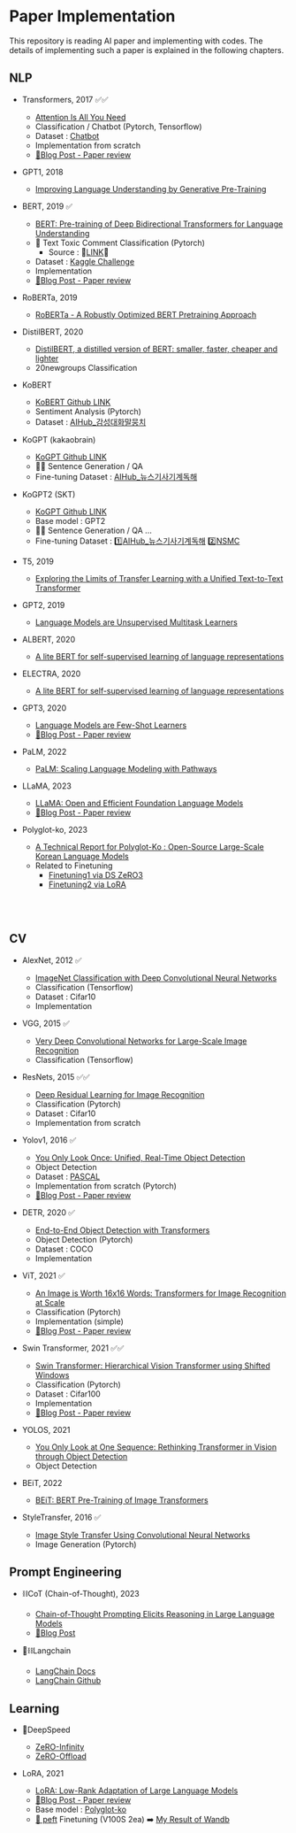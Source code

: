 # Paper Implementation

This repository is reading AI paper and implementing with codes. The details of implementing such a paper is explained in the following chapters.


## NLP

- Transformers, 2017 ✅✅
  - [Attention Is All You Need](https://arxiv.org/pdf/1706.03762.pdf)
  - Classification / Chatbot (Pytorch, Tensorflow)
  - Dataset : [Chatbot](https://github.com/haven-jeon/Chatbot_data)
  - Implementation from scratch
  - [📑Blog Post - Paper review](https://dongryeollee1.github.io/nlp/2022/01/04/Transformer.html)

- GPT1, 2018
  - [Improving Language Understanding by Generative Pre-Training](https://cdn.openai.com/research-covers/language-unsupervised/language_understanding_paper.pdf)


- BERT, 2019 ✅
  - [BERT: Pre-training of Deep Bidirectional Transformers for Language Understanding](https://arxiv.org/pdf/1810.04805.pdf)
  -  💪 Text Toxic Comment Classification (Pytorch)
     -  Source : 🧷[LINK](https://www.youtube.com/watch?v=drdOS0QX2p4&ab_channel=AbhishekThakur)🧷
  -  Dataset : [Kaggle Challenge](https://www.kaggle.com/c/jigsaw-toxic-comment-classification-challenge)
  -  Implementation 
  -  [📑Blog Post - Paper review](https://dongryeollee1.github.io/nlp/2022/01/26/BERT.html)

- RoBERTa, 2019
  - [RoBERTa - A Robustly Optimized BERT Pretraining Approach](https://arxiv.org/pdf/1907.11692.pdf)

- DistilBERT, 2020
  - [DistilBERT, a distilled version of BERT: smaller, faster, cheaper and lighter](https://arxiv.org/pdf/1910.01108.pdf)
  - 20newgroups Classification


- KoBERT
  - [KoBERT Github LINK](https://github.com/SKTBrain/KoBERT)
  - Sentiment Analysis (Pytorch)
  - Dataset : [AIHub_감성대화말뭉치](https://aihub.or.kr/aihubdata/data/view.do?currMenu=115&topMenu=100&aihubDataSe=realm&dataSetSn=86)


- KoGPT (kakaobrain) 
  - [KoGPT Github LINK](https://github.com/kakaobrain/kogpt)
  - 🐱‍👤 Sentence Generation / QA
  - Fine-tuning Dataset : [AIHub_뉴스기사기계독해](https://aihub.or.kr/aihubdata/data/view.do?currMenu=115&topMenu=100&aihubDataSe=realm&dataSetSn=577)


- KoGPT2 (SKT)
  - [KoGPT Github LINK](https://github.com/SKT-AI/KoGPT2)
  - Base model : GPT2
  - 🐱‍👤 Sentence Generation / QA ...
  - Fine-tuning Dataset : 1️⃣[AIHub_뉴스기사기계독해](https://aihub.or.kr/aihubdata/data/view.do?currMenu=115&topMenu=100&aihubDataSe=realm&dataSetSn=577) 2️⃣[NSMC](https://github.com/e9t/nsmc)


- T5, 2019
  - [Exploring the Limits of Transfer Learning with a Unified Text-to-Text Transformer](https://arxiv.org/pdf/1910.10683.pdf)


- GPT2, 2019
  - [Language Models are Unsupervised Multitask Learners](https://d4mucfpksywv.cloudfront.net/better-language-models/language_models_are_unsupervised_multitask_learners.pdf)


- ALBERT, 2020
  - [A lite BERT for self-supervised learning of language representations](https://arxiv.org/pdf/1909.11942.pdf)


- ELECTRA, 2020
  - [A lite BERT for self-supervised learning of language representations](https://arxiv.org/pdf/2003.10555.pdf)


- GPT3, 2020
  - [Language Models are Few-Shot Learners](https://arxiv.org/pdf/2005.14165.pdf)
  - [📑Blog Post - Paper review](https://dongryeollee1.github.io/nlp/2023/01/20/GPT3.html)


- PaLM, 2022
  - [PaLM: Scaling Language Modeling with Pathways](https://arxiv.org/pdf/2204.02311.pdf)


- LLaMA, 2023
  - [LLaMA: Open and Efficient Foundation Language Models](https://arxiv.org/pdf/2302.13971)
  - [📑Blog Post - Paper review](https://dongryeollee1.github.io/nlp/2023/04/24/LLaMA.html)

- Polyglot-ko, 2023
  - [A Technical Report for Polyglot-Ko : Open-Source Large-Scale Korean Language Models](https://arxiv.org/abs/2306.02254)
  - Related to Finetuning
    - [Finetuning1 via DS ZeRO3](https://dongryeollee1.github.io/nlp/2023/05/23/Finetuning.html)
    - [Finetuning2 via LoRA](https://dongryeollee1.github.io/nlp/2023/06/09/LoRA-FT.html)

<br></br>

## CV

- AlexNet, 2012 ✅
  - [ImageNet Classification with Deep Convolutional Neural Networks](https://proceedings.neurips.cc/paper_files/paper/2012/file/c399862d3b9d6b76c8436e924a68c45b-Paper.pdf)
  - Classification (Tensorflow)
  - Dataset : Cifar10
  - Implementation

- VGG, 2015 ✅
  - [Very Deep Convolutional Networks for Large-Scale Image Recognition](https://arxiv.org/pdf/1409.1556.pdf)
  - Classification (Tensorflow)

- ResNets, 2015 ✅✅
  - [Deep Residual Learning for Image Recognition](https://arxiv.org/pdf/1512.03385.pdf)
  - Classification (Pytorch)
  - Dataset : Cifar10
  - Implementation from scratch

- Yolov1, 2016 ✅
  - [You Only Look Once: Unified, Real-Time Object Detection](https://arxiv.org/pdf/1506.02640.pdf)
  - Object Detection 
  - Dataset : [PASCAL](http://host.robots.ox.ac.uk/pascal/VOC/)
  - Implementation from scratch (Pytorch)
  - [📑Blog Post - Paper review](https://dongryeollee1.github.io/computervision/2022/01/04/YOLOv1.html)

- DETR, 2020 ✅
  - [End-to-End Object Detection with Transformers](https://arxiv.org/pdf/2005.12872.pdf)
  - Object Detection (Pytorch)
  - Dataset : COCO
  - Implementation

- ViT, 2021 ✅
  - [An Image is Worth 16x16 Words: Transformers for Image Recognition at Scale](https://arxiv.org/pdf/2010.11929)
  - Classification (Pytorch)
  - Implementation (simple)
  - [📑Blog Post - Paper review](https://dongryeollee1.github.io/computervision/2022/02/27/ViT.html)

- Swin Transformer, 2021 ✅✅
  - [Swin Transformer: Hierarchical Vision Transformer using Shifted Windows](https://arxiv.org/pdf/2103.14030.pdf)
  - Classification (Pytorch)
  - Dataset : Cifar100
  - Implementation
  - [📑Blog Post - Paper review](https://dongryeollee1.github.io/computervision/2022/03/14/SwinTransformer.html)

- YOLOS, 2021 
  - [You Only Look at One Sequence: Rethinking Transformer in Vision through Object Detection](https://arxiv.org/pdf/2106.00666.pdf)
  - Object Detection

- BEiT, 2022
  - [BEiT: BERT Pre-Training of Image Transformers](https://arxiv.org/pdf/2106.08254.pdf)












- StyleTransfer, 2016 ✅
  - [Image Style Transfer Using Convolutional Neural Networks](https://www.cv-foundation.org/openaccess/content_cvpr_2016/papers/Gatys_Image_Style_Transfer_CVPR_2016_paper.pdf)
  - Image Generation (Pytorch)




## Prompt Engineering

- ⛓️CoT (Chain-of-Thought), 2023
  - [Chain-of-Thought Prompting Elicits Reasoning in Large Language Models](https://arxiv.org/abs/2201.11903)
  - [📑Blog Post](https://dongryeollee1.github.io/nlp/2023/04/21/Chain_of_Thought.html)


- 🦜⛓️Langchain
  - [LangChain Docs](https://python.langchain.com/en/latest/)
  - [LangChain Github](https://github.com/hwchase17/langchain)


## Learning

- 🚀DeepSpeed
  - [ZeRO-Infinity](https://arxiv.org/abs/2104.07857)
  - [ZeRO-Offload](https://arxiv.org/abs/2101.06840)

- LoRA, 2021 
  - [LoRA: Low-Rank Adaptation of Large Language Models](https://arxiv.org/abs/2106.09685)
  - [📑Blog Post - Paper review](https://dongryeollee1.github.io/nlp/2023/04/24/LoRA.html)
  - Base model : [Polyglot-ko](https://github.com/EleutherAI/polyglot)
  - [🤗 peft](https://github.com/huggingface/peft/tree/main) Finetuning (V100S 2ea) ➡️ [My Result of Wandb](https://wandb.ai/dongryeol/huggingface/runs/h00kbeyj?workspace=user-dongryeol)
